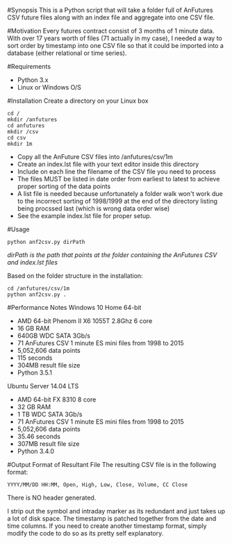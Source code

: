 #Synopsis
This is a Python script that will take a folder full of AnFutures CSV future files along with an index file and aggregate into one CSV file.

#Motivation
Every futures contract consist of 3 months of 1 minute data. With over 17 years worth of files (71 actually in my case), I needed a way to sort order by timestamp into one CSV file so that it could be imported into a database (either relational or time series).

#Requirements
- Python 3.x
- Linux or Windows O/S

#Installation
Create a directory on your Linux box

```
cd /
mkdir /anfutures
cd anfutures
mkdir /csv
cd csv
mkdir 1m
```

- Copy all the AnFuture CSV files into /anfutures/csv/1m
- Create an index.lst file with your text editor inside this directory
- Include on each line the filename of the CSV file you need to process
- The files MUST be listed in date order from earliest to latest to achieve proper sorting of the data points
- A list file is needed because unfortunately a folder walk won't work due to the incorrect sorting of 1998/1999 at the end of the directory listing being procssed last (which is wrong data order wise)
- See the example index.lst file for proper setup.

#Usage
```
python anf2csv.py dirPath
```
*dirPath is the path that points at the folder containing the AnFutures CSV and index.lst files*

Based on the folder structure in the installation:
```
cd /anfutures/csv/1m
python anf2csv.py .
```

#Performance Notes
Windows 10 Home 64-bit
  - AMD 64-bit Phenom II X6 1055T 2.8Ghz 6 core 
  - 16 GB RAM
  - 640GB WDC SATA 3Gb/s
  - 71 AnFutures CSV 1 minute ES mini files from 1998 to 2015
  - 5,052,606 data points
  - 115 seconds
  - 304MB result file size
  - Python 3.5.1

Ubuntu Server 14.04 LTS
  - AMD 64-bit FX 8310 8 core
  - 32 GB RAM
  - 1 TB WDC SATA 3Gb/s
  - 71 AnFutures CSV 1 minute ES mini files from 1998 to 2015
  - 5,052,606 data points
  - 35.46 seconds
  - 307MB result file size
  - Python 3.4.0


#Output Format of Resultant File
The resulting CSV file is in the following format:
```
YYYY/MM/DD HH:MM, Open, High, Low, Close, Volume, CC Close
```

There is NO header generated.

I strip out the symbol and intraday marker as its redundant and just takes up a lot of disk space. The timestamp is patched together from the date and time columns. If you need to create another timestamp format, simply modify the code to do so as its pretty self explanatory.
